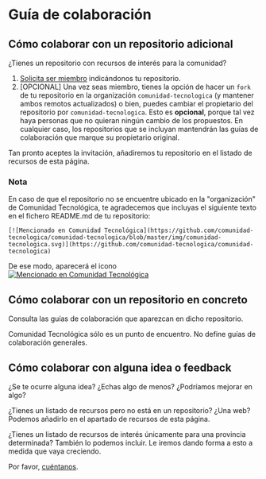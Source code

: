 # Guía de colaboración

## Cómo colaborar con un repositorio adicional

¿Tienes un repositorio con recursos de interés para la comunidad?

1. [Solicita ser miembro](https://github.com/comunidad-tecnologica/comunidad-tecnologica/issues/new?labels=&template=plantilla-para-solicitar-ser-miembro.md&title=) indicándonos tu repositorio.
2. [OPCIONAL] Una vez seas miembro, tienes la opción de hacer un `fork` de tu repositorio en la organización `comunidad-tecnologica` (y mantener ambos remotos actualizados) o bien, puedes cambiar el propietario del repositorio por `comunidad-tecnologica`. Esto es **opcional**, porque tal vez haya personas que no quieran ningún cambio de los propuestos. En cualquier caso, los repositorios que se incluyan mantendrán las guías de colaboración que marque su propietario original.

Tan pronto aceptes la invitación, añadiremos tu repositorio en el listado de recursos de esta página.

### Nota

En caso de que el repositorio no se encuentre ubicado en la "organización" de Comunidad Tecnológica, te agradecemos que incluyas el siguiente texto en el fichero README.md de tu repositorio:

```
[![Mencionado en Comunidad Tecnológica](https://github.com/comunidad-tecnologica/comunidad-tecnologica/blob/master/img/comunidad-tecnologica.svg)](https://github.com/comunidad-tecnologica/comunidad-tecnologica)
```

De ese modo, aparecerá el icono [![Mencionado en Comunidad Tecnológica](https://github.com/comunidad-tecnologica/comunidad-tecnologica/blob/master/img/comunidad-tecnologica.svg)](https://github.com/comunidad-tecnologica/comunidad-tecnologica)

## Cómo colaborar con un repositorio en concreto

Consulta las guías de colaboración que aparezcan en dicho repositorio.

Comunidad Tecnológica sólo es un punto de encuentro. No define guías de colaboración generales.

## Cómo colaborar con alguna idea o feedback

¿Se te ocurre alguna idea? ¿Echas algo de menos? ¿Podríamos mejorar en algo?

¿Tienes un listado de recursos pero no está en un repositorio? ¿Una web? Podemos añadirlo en el apartado de recursos de esta página.

¿Tienes un listado de recursos de interés únicamente para una provincia determinada? También lo podemos incluir. Le iremos dando forma a esto a medida que vaya creciendo.

Por favor, [cuéntanos](https://github.com/comunidad-tecnologica/comunidad-tecnologica/issues/new).

